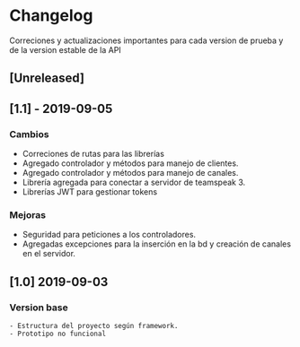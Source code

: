# Changelog

Correciones y actualizaciones importantes para cada version de prueba
y de la version estable de la API 

## [Unreleased]

## [1.1] - 2019-09-05
### Cambios
- Correciones de rutas para las librerías
- Agregado controlador y métodos para manejo de clientes.
- Agregado controlador y métodos para manejo de canales.
- Librería agregada para conectar a servidor de teamspeak 3.
- Librerías JWT para gestionar tokens

### Mejoras
- Seguridad para peticiones a los controladores.
- Agregadas excepciones para la inserción en la bd y creación de canales
en el servidor.

## [1.0] 2019-09-03
### Version base
    - Estructura del proyecto según framework.
    - Prototipo no funcional